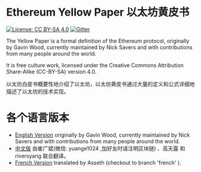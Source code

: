 # Ethereum Yellow Paper 以太坊黄皮书

[![License: CC BY-SA 4.0](https://img.shields.io/badge/License-CC%20BY--SA%204.0-lightgrey.svg)](https://creativecommons.org/licenses/by-sa/4.0/)
[![Gitter](https://badges.gitter.im/ethereum/yellowpaper.svg)](https://gitter.im/ethereum/yellowpaper?utm_source=badge&utm_medium=badge&utm_campaign=pr-badge&utm_content=badge)

The Yellow Paper is a formal definition of the Ethereum protocol, originally by Gavin Wood, currently maintained by Nick Savers and with contributions from many people around the world.

It is free culture work, licensed under the Creative Commons Attribution Share-Alike (CC-BY-SA) version 4.0.


以太坊白皮书概要性地介绍了以太坊，以太坊黄皮书通过大量的定义和公式详细地描述了以太坊的技术实现。

# 各个语言版本
- [English Version](https://github.com/ethereum/yellowpaper) originally by Gavin Wood, currently maintained by Nick Savers and with contributions from many people around the world.
- [中文版](https://github.com/yuange1024/ethereum_yellowpaper/blob/master/ethereum_yellow_paper_cn.pdf) 由崔广斌(微信: yuange1024 ,加好友时请注明区块链) 、高天露 和 riversyang 联合翻译。
- [French Version](https://github.com/asseth/yellowpaper) translated by Asseth (checkout to branch 'french' ).

